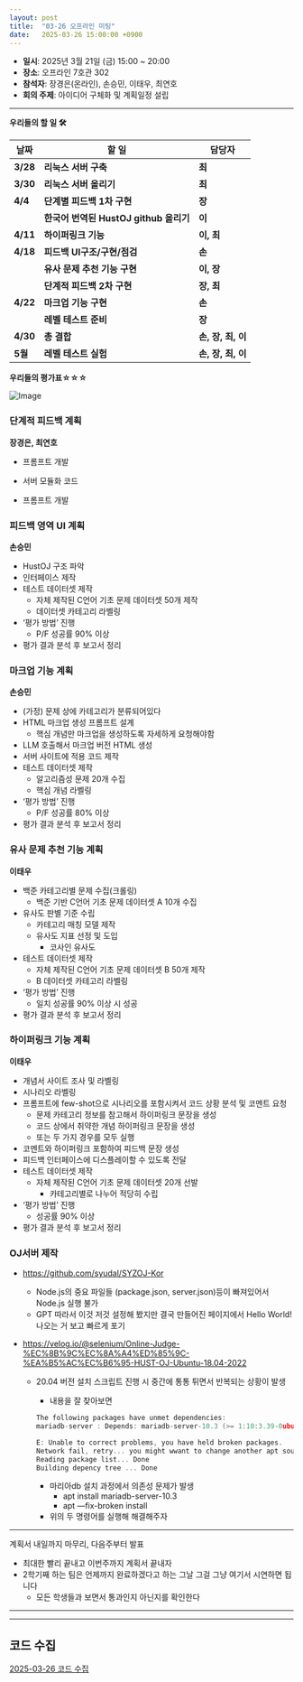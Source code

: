 ```yaml
---
layout: post
title:  "03-26 오프라인 미팅"
date:   2025-03-26 15:00:00 +0900
---
```


- **일시**: 2025년 3월 21일 (금) 15:00 ~ 20:00
- **장소**: 오프라인 7호관 302
- **참석자**: 장경은(온라인), 손승민, 이태우, 최연호
- **회의 주제**: 아이디어 구체화 및 계획일정 설립

---

**우리들의 할 일 🛠️**

| **날짜** | **할 일** | **담당자** |
| --- | --- | --- |
| **3/28** | **리눅스 서버 구축** | **최** |
| **3/30** | **리눅스 서버 올리기** | **최** |
| **4/4** | **단계별 피드백 1차 구현** | **장** |
|  | **한국어 번역된 HustOJ github 올리기** | **이** |
| **4/11** | **하이퍼링크 기능** | **이, 최**  |
| **4/18** | **피드백 UI구조/구현/점검** | **손** |
|  | **유사 문제 추천 기능 구현** | **이, 장** |
|  | **단계적 피드백 2차 구현** | **장, 최** |
| **4/22** | **마크업 기능 구현** | **손** |
|  | **레벨 테스트 준비** | **장** |
| **4/30** | **총 결합** | **손, 장, 최, 이** |
| **5월**  | **레벨 테스트 실험** | **손, 장, 최, 이** |

**우리들의 평가표☆☆☆**

![Image](https://github.com/user-attachments/assets/08385bc3-f097-45d3-b495-a5c8f2acd7ff)

### 단계적 피드백 계획

**장경은, 최연호**

- 프롬프트 개발
- 서버 모듈화 코드

- 프롬프트 개발

### 피드백 영역 UI 계획

**손승민**

- HustOJ 구조 파악
- 인터페이스 제작
- 테스트 데이터셋 제작
    - 자체 제작된 C언어 기초 문제 데이터셋 50개 제작
    - 데이터셋 카테고리 라벨링
- ‘평가 방법’ 진행
    - P/F 성공률 90% 이상
- 평가 결과 분석 후 보고서 정리

### 마크업 기능 계획

**손승민**

- (가정) 문제 상에 카테고리가 분류되어있다
- HTML 마크업 생성 프롬프트 설계
    - 핵심 개념만 마크업을 생성하도록 자세하게 요청해야함
- LLM 호출해서 마크업 버전 HTML 생성
- 서버 사이트에 적용 코드 제작
- 테스트 데이터셋 제작
    - 알고리즘성 문제 20개 수집
    - 핵심 개념 라벨링
- ‘평가 방법’ 진행
    - P/F 성공률 80% 이상
- 평가 결과 분석 후 보고서 정리

### 유사 문제 추천 기능 계획

**이태우**

- 백준 카테고리별 문제 수집(크롤링)
    - 백준 기반 C언어 기초 문제 데이터셋 A 10개 수집
- 유사도 판별 기준 수립
    - 카테고리 매칭 모델 제작
    - 유사도 지표 선정 및 도입
        - 코사인 유사도
- 테스트 데이터셋 제작
    - 자체 제작된 C언어 기초 문제 데이터셋 B 50개 제작
    - B 데이터셋 카테고리 라벨링
- ‘평가 방법’ 진행
    - 일치 성공률 90% 이상 시 성공
- 평가 결과 분석 후 보고서 정리

### 하이퍼링크 기능 계획

**이태우**

- 개념서 사이트 조사 및 라벨링
- 시나리오 라벨링
- 프롬프트에 few-shot으로 시나리오를 포함시켜서 코드 상황 분석 및 코멘트 요청
    - 문제 카테고리 정보를 참고해서 하이퍼링크 문장을 생성
    - 코드 상에서 취약한 개념 하이퍼링크 문장을 생성
    - 또는 두 가지 경우를 모두 실행
- 코멘트와 하이퍼링크 포함하여 피드백 문장 생성
- 피드백 인터페이스에 디스플레이할 수 있도록 전달
- 테스트 데이터셋 제작
    - 자체 제작된 C언어 기초 문제 데이터셋 20개 선발
        - 카테고리별로 나누어 적당히 수립
- ‘평가 방법’ 진행
    - 성공률 90% 이상
- 평가 결과 분석 후 보고서 정리

### OJ서버 제작

- https://github.com/syudal/SYZOJ-Kor
    - Node.js의 중요 파일들 (package.json, server.json)등이 빠져있어서 Node.js 실행 불가
    - GPT 따라서 이것 저것 설정해 봤지만 결국 만들어진 페이지에서 Hello World! 나오는 거 보고 빠르게 포기

- https://velog.io/@selenium/Online-Judge-%EC%8B%9C%EC%8A%A4%ED%85%9C-%EA%B5%AC%EC%B6%95-HUST-OJ-Ubuntu-18.04-2022
    - 20.04 버전 설치 스크립트 진행 시 중간에 통통 튀면서 반복되는 상황이 발생
        - 내용을 잘 찾아보면
        
        ```c
        The following packages have unmet dependencies:
        mariadb-server : Depends: mariadb-server-10.3 (>= 1:10:3.39-0ubuntu0.20.04.2) but it is not going to be installed
        
        E: Unable to correct problems, you have held broken packages.
        Network fail, retry... you might wwant to change another apt source for install or you might need to add [univerese] [multiverse] to your /etc/apt/sources.list
        Reading package list... Done
        Building depency tree ... Done
        ```
        
        - 마리아db 설치 과정에서 의존성 문제가 발생
            - apt install mariadb-server-10.3
            - apt —fix-broken install
        - 위의 두 명령어를 실행해 해결해주자

---

계획서 내일까지 마무리, 다음주부터 발표

- 최대한 빨리 끝내고 이번주까지 계획서 끝내자
- 2학기째 하는 팀은 언제까지 완료하겠다고 하는 그날 그걸 그냥 여기서 시연하면 됩니다
    - 모든 학생들과 보면서 통과인지 아닌지를 확인한다

---

---

## 코드 수집

[2025-03-26 코드 수집](https://www.notion.so/2025-03-26-1c24378af66f80d3be40cfc984bec1ea?pvs=21)